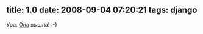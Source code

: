 title: 1.0
date: 2008-09-04 07:20:21
tags: django
----


Ура. [Она][1] вышла! :-)

[1]: http://www.djangoproject.com/weblog/2008/sep/03/1/
